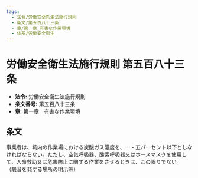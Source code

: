 ```yaml
---
tags:
  - 法令/労働安全衛生法施行規則
  - 条文/第五百八十三条
  - 章/第一章_有害な作業環境
  - 体系/労働安全衛生
---
```

# 労働安全衛生法施行規則 第五百八十三条

- **法令:** 労働安全衛生法施行規則
- **条文番号:** 第五百八十三条
- **章:** 第一章　有害な作業環境

## 条文
事業者は、坑内の作業場における炭酸ガス濃度を、一・五パーセント以下としなければならない。ただし、空気呼吸器、酸素呼吸器又はホースマスクを使用して、人命救助又は危害防止に関する作業をさせるときは、この限りでない。
（騒音を発する場所の明示等）

